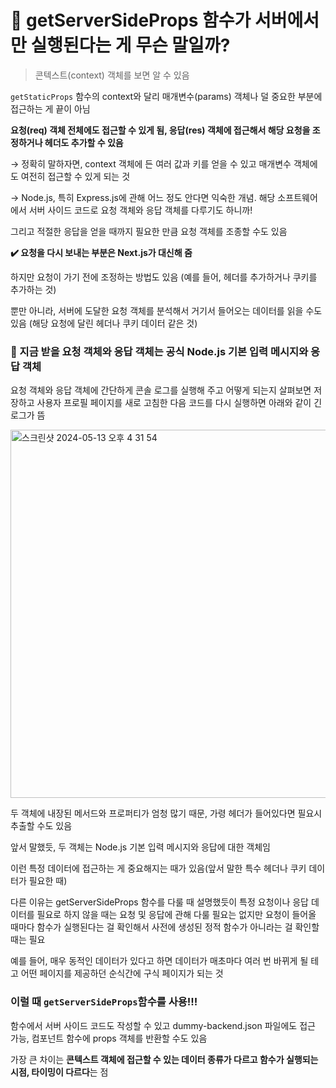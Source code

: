 # 📌 getServerSideProps 함수가 서버에서만 실행된다는 게 무슨 말일까?

> 콘텍스트(context) 객체를 보면 알 수 있음

`getStaticProps` 함수의 context와 달리 매개변수(params) 객체나 덜 중요한 부분에 접근하는 게 끝이 아님

**요청(req) 객체 전체에도 접근할 수 있게 됨, 응답(res) 객체에 접근해서 해당 요청을 조정하거나 헤더도 추가할 수 있음**

→ 정확히 말하자면, context 객체에 든 여러 값과 키를 얻을 수 있고 매개변수 객체에도 여전히 접근할 수 있게 되는 것

→ Node.js, 특히 Express.js에 관해 어느 정도 안다면 익숙한 개념. 해당 소프트웨어에서 서버 사이드 코드로 요청 객체와 응답 객체를 다루기도 하니까!

그리고 적절한 응답을 얻을 때까지 필요한 만큼 요청 객체를 조종할 수도 있음

**✔️ 요청을 다시 보내는 부분은 Next.js가 대신해 줌**

하지만 요청이 가기 전에 조정하는 방법도 있음 (예를 들어, 헤더를 추가하거나 쿠키를 추가하는 것)

뿐만 아니라, 서버에 도달한 요청 객체를 분석해서 거기서 들어오는 데이터를 읽을 수도 있음
(해당 요청에 달린 헤더나 쿠키 데이터 같은 것)

### 📎 지금 받을 요청 객체와 응답 객체는 공식 Node.js 기본 입력 메시지와 응답 객체

요청 객체와 응답 객체에 간단하게 콘솔 로그를 실행해 주고 어떻게 되는지 살펴보면 저장하고 사용자 프로필 페이지를 새로 고침한 다음 코드를 다시 실행하면 아래와 같이 긴 로그가 뜸

<img width="589" alt="스크린샷 2024-05-13 오후 4 31 54" src="https://github.com/jjjjjeongwon/TIL/assets/107834862/29e9ead4-1b1b-43c8-823a-c9fb14a34082">

두 객체에 내장된 메서드와 프로퍼티가 엄청 많기 때문, 가령 헤더가 들어있다면 필요시 추출할 수도 있음

앞서 말했듯, 두 객체는 Node.js 기본 입력 메시지와 응답에 대한 객체임

이런 특정 데이터에 접근하는 게 중요해지는 때가 있음(앞서 말한 특수 헤더나 쿠키 데이터가 필요한 때)

다른 이유는 getServerSideProps 함수를 다룰 때 설명했듯이 특정 요청이나 응답 데이터를 필요로 하지 않을 때는 요청 및 응답에 관해 다룰 필요는 없지만 요청이 들어올 때마다 함수가 실행된다는 걸 확인해서 사전에 생성된 정적 함수가 아니라는 걸 확인할 때는 필요

예를 들어, 매우 동적인 데이터가 있다고 하면 데이터가 매초마다 여러 번 바뀌게 될 테고 어떤 페이지를 제공하던 순식간에 구식 페이지가 되는 것

### 이럴 때 `getServerSideProps`함수를 사용!!!

함수에서 서버 사이드 코드도 작성할 수 있고 dummy-backend.json 파일에도 접근 가능, 컴포넌트 함수에 props 객체를 반환할 수도 있음

가장 큰 차이는 **콘텍스트 객체에 접근할 수 있는 데이터 종류가 다르고 함수가 실행되는 시점, 타이밍이 다르다**는 점
